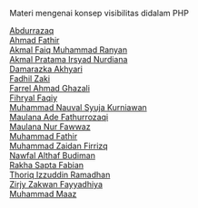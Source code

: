 
Materi mengenai konsep visibilitas didalam PHP  

[Abdurrazaq](https://medium.com/@abangojaq/visibility-oop-644e2ecdf2e2)  
[Ahmad Fathir](https://medium.com/@ahmadfathir0830/visibility-d16b634317e1)  
[Akmal Faiq Muhammad Ranyan]()  
[Akmal Pratama Irsyad Nurdiana]()  
[Damarazka Akhyari]()  
[Fadhil Zaki]()  
[Farrel Ahmad Ghazali]()  
[Fihryal Faqiy]()  
[Muhammad Nauval Syuja Kurniawan]()  
[Maulana Ade Fathurrozaqi]()  
[Maulana Nur Fawwaz]()  
[Muhammad Fathir]()  
[Muhammad Zaidan Firrizq]()  
[Nawfal  Althaf  Budiman](https://medium.com/@budimanaltaf687/visibillitas-pada-oop-php-2672fecae73e)  
[Rakha Sapta Fabian]()  
[Thoriq Izzuddin Ramadhan]()  
[Zirjy Zakwan Fayyadhiya]()  
[Muhammad Maaz]()  
